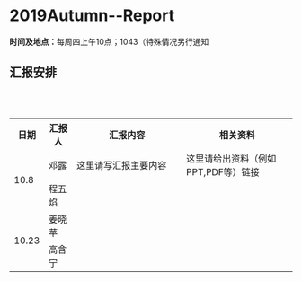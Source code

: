 <html>
<body>
<a name="top"></a>
<h1>2019Autumn--Report</h1>
  <b>时间及地点：</b>每周四上午10点；1043（特殊情况另行通知<br> 


<h2>汇报安排</h2>
<br><br>
<div>
<table id="bord" >
  <tbody><tr class="active">
    <th width="10%">日期</th><th width="10%">汇报人</th><th width="40%">汇报内容</th><th width="40%">相关资料</th>
  </tr>

  <tr id="bord">
    <td rowspan="2">10.8</td>
    <td>邓露</td>
    <td>这里请写汇报主要内容</td>
    <td>这里请给出资料（例如PPT,PDF等）链接</td>
  </tr>


  <tr id="bord">
    <td>程五焰</td>
    <td></td>
    <td></td>
  </tr>

  <tr id="bord">
    <td rowspan="2">10.23</td>
    <td>姜晓苹</td>
    <td></td>
    <td></td>
  </tr>

 <tr id="bord">
    <td>高含宁</td>
    <td></td>
    <td></td>
  </tr>

 


</tbody></table>
</div>

</body></html>
